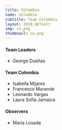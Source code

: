 ```yaml
---
title: Colombia
name: Colombia
subtitle: Team Colombia
layout: 2019_default
img: co.png
thumbnail: co.png
---
```


#### Team Leaders
* George Dueñas

#### Team Colombia
* Isabella Mijares
* Francesco Murande
* Leonardo Vargas
* Laura Sofia Jamaica

#### Observers
* Maria Losada
